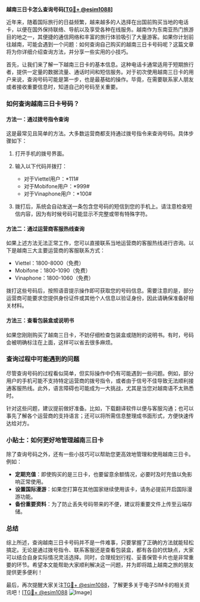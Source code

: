 **越南三日卡怎么查询号码[[TG💪+ @esim1088](https://t.me/s/esim1088)]**

近年来，随着国际旅行的日益频繁，越来越多的人选择在出国前购买当地的电话卡，以便在国外保持联络、导航以及享受各种在线服务。越南作为东南亚热门旅游目的地之一，其便捷的通信网络和丰富的旅行体验吸引了大量游客。如果你计划前往越南，可能会遇到一个问题：如何查询自己购买的越南三日卡号码呢？这篇文章将为你详细介绍查询方法，并分享一些实用的小技巧。

首先，让我们来了解一下越南三日卡的基本信息。这种电话卡通常适用于短期旅行者，提供一定量的数据流量、通话时间和短信服务。对于初次使用越南三日卡的用户来说，查询号码可能是第一步，也是最基础的操作。毕竟，在需要联系家人朋友或者接收重要信息时，知道自己的号码至关重要。

### 如何查询越南三日卡号码？

#### 方法一：通过拨号指令查询
这是最常见且简单的方法。大多数运营商都支持通过拨号指令来查询号码。具体步骤如下：

1. 打开手机的拨号界面。
2. 输入以下代码并拨打：
   - 对于Viettel用户：*111#
   - 对于Mobifone用户：*999#
   - 对于Vinaphone用户：*100#

3. 拨打后，系统会自动发送一条包含您号码的短信到您的手机上。请注意检查短信内容，因为有时候号码可能显示不完整或带有特殊字符。

#### 方法二：通过运营商客服热线查询
如果上述方法无法正常工作，您可以直接联系当地运营商的客服热线进行咨询。以下是越南三大主要运营商的客服联系方式：

- Viettel：1800-8000（免费）
- Mobifone：1800-1090（免费）
- Vinaphone：1800-1060（免费）

拨打这些号码后，按照语音提示操作即可获取您的号码信息。需要注意的是，部分运营商可能要求您提供身份证件或其他个人信息以验证身份，因此请确保准备好相关材料。

#### 方法三：查看包装盒或说明书
如果您刚刚购买了越南三日卡，不妨仔细检查包装盒或随附的说明书。有时，号码会被明确标注在上面，这样可以省去很多麻烦。

### 查询过程中可能遇到的问题

尽管查询号码的过程看似简单，但实际操作中仍有可能遇到一些问题。例如，部分用户的手机可能不支持特定运营商的拨号指令，或者由于信号不佳导致无法顺利接通客服热线。此外，语言障碍也可能成为一大挑战，尤其是当您对越南语不太熟悉时。

针对这些问题，建议提前做好准备。比如，下载翻译软件以便与客服沟通；也可以事先了解各个运营商的支持语言；还可以将所需信息整理成书面形式，方便快速传达给对方。

### 小贴士：如何更好地管理越南三日卡

除了查询号码之外，还有一些小技巧可以帮助您更高效地管理和使用越南三日卡。例如：

- **定期充值**：即使购买的是三日卡，也要留意余额情况，必要时及时充值以免影响正常使用。
- **设置国际漫游**：如果您打算在其他国家继续使用该卡，请务必提前开启国际漫游功能。
- **备份重要资料**：为了防止丢失号码带来的不便，建议将重要文件上传至云端存储。

### 总结

综上所述，查询越南三日卡号码并不是一件难事，只要掌握了正确的方法就能轻松搞定。无论是通过拨号指令、联系客服还是查看包装盒，都有各自的优缺点，大家可以结合自身实际情况灵活选择。同时，合理规划行程、妥善保管卡片也是非常重要的环节。希望本文能帮助大家顺利解决这一问题，并为即将踏上越南之旅的朋友提供更多便利！

最后，再次提醒大家关注[TG💪+ @esim1088](https://t.me/s/esim1088)，了解更多关于电子SIM卡的相关资讯吧！[[TG💪+ @esim1088](https://t.me/s/esim1088) ![Image](https://i.postimg.cc/4NQfJmqS/Snipaste-2025-05-13-00-14-12.png)]